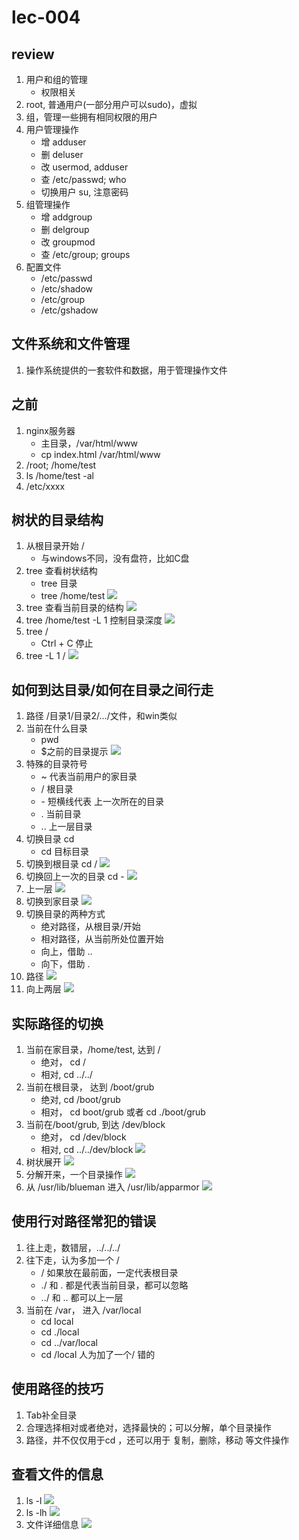 # lec-004

## review
1. 用户和组的管理
   - 权限相关
2. root, 普通用户(一部分用户可以sudo)，虚拟
3. 组，管理一些拥有相同权限的用户
4. 用户管理操作
   - 增 adduser
   - 删 deluser
   - 改 usermod, adduser
   - 查 /etc/passwd; who
   - 切换用户 su, 注意密码
5. 组管理操作
   - 增 addgroup
   - 删 delgroup
   - 改 groupmod
   - 查 /etc/group; groups
6. 配置文件
   - /etc/passwd 
   - /etc/shadow 
   - /etc/group
   - /etc/gshadow

## 文件系统和文件管理
1. 操作系统提供的一套软件和数据，用于管理操作文件

## 之前
1. nginx服务器
   - 主目录，/var/html/www
   - cp index.html /var/html/www
2. /root; /home/test
3. ls /home/test -al
4. /etc/xxxx

## 树状的目录结构
1. 从根目录开始  / 
   - 与windows不同，没有盘符，比如C盘
2. tree 查看树状结构
   - tree 目录 
   - tree /home/test
   ![](linux_note_image/2023-03-09-08-24-29.png)
3. tree 查看当前目录的结构 
   ![](linux_note_image/2023-03-09-08-26-04.png)
4. tree /home/test -L 1 控制目录深度
   ![](linux_note_image/2023-03-09-08-27-32.png)
5. tree / 
   - Ctrl + C 停止
6. tree -L 1 / 
   ![](linux_note_image/2023-03-09-08-46-18.png)

## 如何到达目录/如何在目录之间行走
1. 路径  /目录1/目录2/.../文件，和win类似 
2. 当前在什么目录
   - pwd 
   - $之前的目录提示
   ![](linux_note_image/2023-03-09-09-17-15.png)
3. 特殊的目录符号
   - ~ 代表当前用户的家目录
   - / 根目录
   - \- 短横线代表 上一次所在的目录
   - . 当前目录
   - .. 上一层目录
4. 切换目录 cd
   - cd 目标目录 
5. 切换到根目录 cd /
   ![](linux_note_image/2023-03-09-09-22-06.png)
6. 切换回上一次的目录  cd -
   ![](linux_note_image/2023-03-09-09-23-14.png)
7. 上一层
   ![](linux_note_image/2023-03-09-09-24-53.png)
8. 切换到家目录 
   ![](linux_note_image/2023-03-09-09-26-05.png)
9. 切换目录的两种方式
   - 绝对路径，从根目录/开始
   - 相对路径，从当前所处位置开始
    - 向上，借助 .. 
    - 向下，借助 . 
10. 路径 
    ![](linux_note_image/2023-03-09-09-34-16.png)
11. 向上两层
    ![](linux_note_image/2023-03-09-09-37-59.png)


## 实际路径的切换 
1. 当前在家目录，/home/test, 达到 / 
   - 绝对， cd /
   - 相对,  cd ../../
2. 当前在根目录， 达到 /boot/grub 
   - 绝对,  cd /boot/grub
   - 相对， cd boot/grub 或者 cd ./boot/grub
3. 当前在/boot/grub, 到达 /dev/block 
   - 绝对， cd /dev/block 
   - 相对,  cd ../../dev/block
   ![](linux_note_image/2023-03-09-10-25-05.png)
4. 树状展开 
   ![](linux_note_image/2023-03-09-10-26-56.png)
5. 分解开来，一个目录操作
   ![](linux_note_image/2023-03-09-10-30-15.png)
6. 从 /usr/lib/blueman  进入  /usr/lib/apparmor 
   ![](linux_note_image/2023-03-09-10-33-11.png)

## 使用行对路径常犯的错误
1. 往上走，数错层，../../../
2. 往下走，认为多加一个 / 
   - / 如果放在最前面，一定代表根目录
   - ./ 和 . 都是代表当前目录，都可以忽略
   - ../ 和 .. 都可以上一层 
3. 当前在 /var， 进入 /var/local 
   - cd local
   - cd ./local
   - cd ../var/local
   - cd /local 人为加了一个/   错的

## 使用路径的技巧
1. Tab补全目录 
2. 合理选择相对或者绝对，选择最快的；可以分解，单个目录操作
3. 路径，并不仅仅用于cd ，还可以用于 复制，删除，移动 等文件操作 

## 查看文件的信息
1. ls -l 
   ![](linux_note_image/2023-03-09-11-09-58.png)
2. ls -lh 
   ![](linux_note_image/2023-03-09-11-11-26.png)
3. 文件详细信息
   ![](linux_note_image/2022-03-21-17-39-23.png)